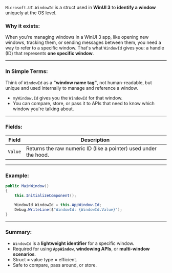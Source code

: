 `Microsoft.UI.WindowId` is a struct used in **WinUI 3** to **identify a window** uniquely at the OS level.

### Why it exists:

When you're managing windows in a WinUI 3 app, like opening new windows, tracking them, or sending messages between them, you need a way to refer to a specific window. That's what `WindowId` gives you: a handle (ID) that represents **one specific window**.

---

### In Simple Terms:

Think of `WindowId` as a **"window name tag"**, not human-readable, but unique and used internally to manage and reference a window.

* `myWindow.Id` gives you the `WindowId` for that window.
* You can compare, store, or pass it to APIs that need to know which window you're talking about.

---

### Fields:

| Field     | Description                                                             |
| --------- | ----------------------------------------------------------------------- |
| `Value`   | Returns the raw numeric ID (like a pointer) used under the hood.        |

---

### Example:

```csharp
public MainWindow()
{
    this.InitializeComponent();

    WindowId WindowId = this.AppWindow.Id;
    Debug.WriteLine($"WindowId: {WindowId.Value}");
}
```

---

### Summary:

* `WindowId` is a **lightweight identifier** for a specific window.
* Required for using **`AppWindow`**, **windowing APIs**, or **multi-window scenarios**.
* Struct = value type = efficient.
* Safe to compare, pass around, or store.
